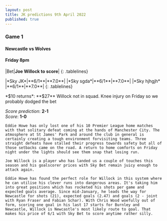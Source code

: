 ```yaml
---
layout: post
title: JK predictions 9th April 2022
published: true
---
```

### Game 1  
#### Newcastle vs Wolves
#### Friday 8pm  

<style>  
.tablelines table, .tablelines td, .tablelines th {  
        border: 1px solid black;  
        }  
td {
    padding-right: 15px;
}
td {
    padding-left: 5px;
}
</style>  
|Bet|**Joe Willock to score**|
{: .tablelines}
<p></p>
<style>  
.tablelines table, .tablelines td, .tablelines th {  
        border: 1px solid black;  
        }  
td {
    padding-right: 15px;
}
td {
    padding-left: 5px;
}
</style>  
|*Sky JK*|**6/1**|**7.0**|
|*Sky sgda*|**6/1**|**7.0**|
|*Sky hjhgjh* |**6/1**|**7.0**|
{: .tablelines}
<p></p>
*$10 returns*: **$27**  
Willock not in squad. Knee injury on Friday so we probably dodged the bet  

*Score prediction*: **2-1**  
*Score*: **1-0**


`Eddie Howe has only lost one of his 10 Premier League home matches with that solitary defeat coming at the hands of Manchester City. The atmosphere at St James' Park and around the club in general is certainly creating a tough environment forvisiting teams. Three straight defeats have stalled their progress towards safety but all of those setbacks came on the road. A return to home comforts on Friday night under the lights should see them snap that losing run.`

`Joe Willock is a player who has landed us a couple of touches this season and his goalscorer prices with Sky Bet remain juicy enough to attack again.`

`Eddie Howe has found the perfect role for Willock in this system where he can utilise his clever runs into dangerous areas. It's taking him into great positions which has rocketed his shots per game and expected goals average. Since mid-January, he leads the way for Newcastle for shots (21), expected goals (2.47) and goals (2 - joint with Ryan Fraser and Fabian Schar). With Chris Wood woefully out of form, scoring one goal in his last 17 starts for Burnley and Newcastle, Willock is Newcastle's most likely route to goal. That makes his price of 6/1 with Sky Bet to score anytime rather silly.`

